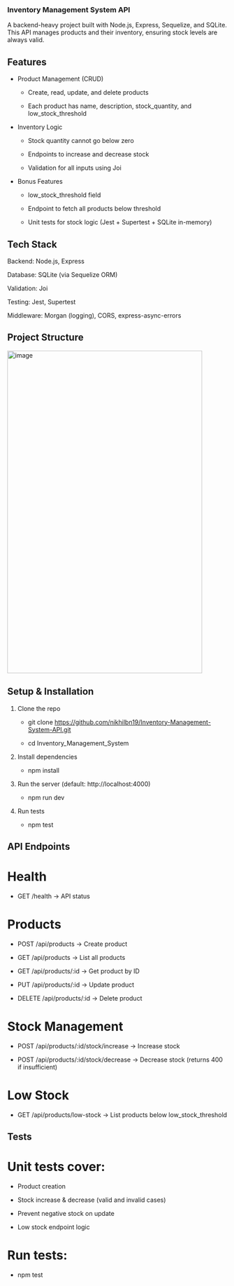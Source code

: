 ### Inventory Management System API
    
  A backend-heavy project built with Node.js, Express, Sequelize, and SQLite.
  This API manages products and their inventory, ensuring stock levels are always valid.

## Features

- Product Management (CRUD)

    - Create, read, update, and delete products
 
    - Each product has name, description, stock_quantity, and low_stock_threshold

- Inventory Logic

    - Stock quantity cannot go below zero

    - Endpoints to increase and decrease stock

    - Validation for all inputs using Joi

- Bonus Features

    - low_stock_threshold field

    - Endpoint to fetch all products below threshold

    - Unit tests for stock logic (Jest + Supertest + SQLite in-memory)

## Tech Stack

  Backend: Node.js, Express

  Database: SQLite (via Sequelize ORM)

  Validation: Joi

  Testing: Jest, Supertest

  Middleware: Morgan (logging), CORS, express-async-errors

  ## Project Structure

  <img width="446" height="736" alt="image" src="https://github.com/user-attachments/assets/a37523ec-e82b-4454-80a6-c54911242e51" />

  ## Setup & Installation

  1. Clone the repo

       - git clone https://github.com/nikhilbn19/Inventory-Management-System-API.git
    
       - cd Inventory_Management_System


2. Install dependencies

     - npm install


3. Run the server (default: http://localhost:4000)

     - npm run dev

4. Run tests

     - npm test

## API Endpoints

  # Health

 - GET /health → API status

  # Products

 - POST /api/products → Create product

-  GET /api/products → List all products

-  GET /api/products/:id → Get product by ID

-  PUT /api/products/:id → Update product

- DELETE /api/products/:id → Delete product

# Stock Management

- POST /api/products/:id/stock/increase → Increase stock

- POST /api/products/:id/stock/decrease → Decrease stock (returns 400 if insufficient)

# Low Stock 

 - GET /api/products/low-stock → List products below low_stock_threshold

## Tests

# Unit tests cover:

 - Product creation

 - Stock increase & decrease (valid and invalid cases)

 - Prevent negative stock on update

 -  Low stock endpoint logic

# Run tests:

 - npm test
